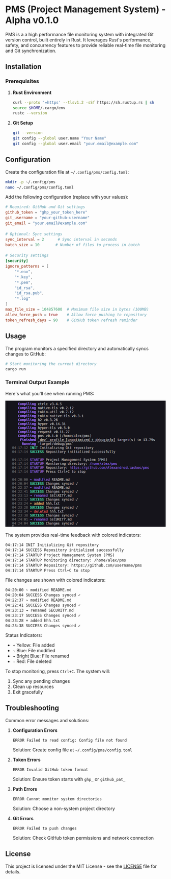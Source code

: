 # PMS (Project Management System) - Alpha v0.1.0

PMS is a a high performance file monitoring system with integrated Git version control, built entirely in Rust. It leverages Rust's performance, safety, and concurrency features to provide reliable real-time file monitoring and Git synchronization.

## Installation

### Prerequisites

1. **Rust Environment**
   ```bash
   curl --proto '=https' --tlsv1.2 -sSf https://sh.rustup.rs | sh
   source $HOME/.cargo/env
   rustc --version  
   ```

2. **Git Setup**
   ```bash
   git --version  
   git config --global user.name "Your Name"
   git config --global user.email "your.email@example.com"
   ```


## Configuration

Create the configuration file at `~/.config/pms/config.toml`:

```bash
mkdir -p ~/.config/pms
nano ~/.config/pms/config.toml
```

Add the following configuration (replace with your values):

```toml
# Required: GitHub and Git settings
github_token = "ghp_your_token_here"
git_username = "your-github-username"
git_email = "your.email@example.com"

# Optional: Sync settings
sync_interval = 2      # Sync interval in seconds
batch_size = 10       # Number of files to process in batch

# Security settings
[security]
ignore_patterns = [
    "*.env",
    "*.key",
    "*.pem",
    "id_rsa",
    "id_rsa.pub",
    "*.log"
]
max_file_size = 104857600  # Maximum file size in bytes (100MB)
allow_force_push = true    # Allow force pushing to repository
token_refresh_days = 90    # GitHub token refresh reminder
```

## Usage

The program monitors a specified directory and automatically syncs changes to GitHub:

```bash
# Start monitoring the current directory
cargo run
```

### Terminal Output Example

Here's what you'll see when running PMS:

![alt text](image.png)

The system provides real-time feedback with colored indicators:

```
04:17:14 INIT Initializing Git repository
04:17:14 SUCCESS Repository initialized successfully
04:17:14 STARTUP Project Management System (PMS)
04:17:14 STARTUP Monitoring directory: /home/alex/pms
04:17:14 STARTUP Repository: https://github.com/username/pms
04:17:14 STARTUP Press Ctrl+C to stop
```

File changes are shown with colored indicators:
```
04:20:00 ~ modified README.md
04:20:04 SUCCESS Changes synced ✓
04:22:37 ~ modified README.md
04:22:41 SUCCESS Changes synced ✓
04:23:13 → renamed SECURITY.md
04:23:17 SUCCESS Changes synced ✓
04:23:28 + added hhh.txt
04:23:38 SUCCESS Changes synced ✓
```

Status Indicators:
- `+` Yellow: File added
- `~` Blue: File modified
- `→` Bright Blue: File renamed
- `-` Red: File deleted

To stop monitoring, press `Ctrl+C`. The system will:
1. Sync any pending changes
2. Clean up resources
3. Exit gracefully

## Troubleshooting

Common error messages and solutions:

1. **Configuration Errors**
   ```
   ERROR Failed to read config: Config file not found
   ```
   Solution: Create config file at `~/.config/pms/config.toml`

2. **Token Errors**
   ```
   ERROR Invalid GitHub token format
   ```
   Solution: Ensure token starts with `ghp_` or `github_pat_`

3. **Path Errors**
   ```
   ERROR Cannot monitor system directories
   ```
   Solution: Choose a non-system project directory

4. **Git Errors**
   ```
   ERROR Failed to push changes
   ```
   Solution: Check GitHub token permissions and network connection

## License

This project is licensed under the MIT License - see the [LICENSE](LICENSE) file for details.

